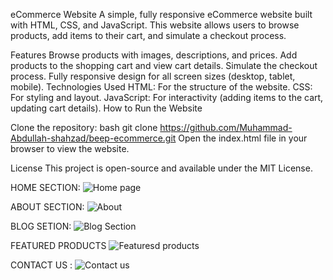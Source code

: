 eCommerce Website
A simple, fully responsive eCommerce website built with HTML, CSS, and JavaScript. This website allows users to browse products, add items to their cart, and simulate a checkout process.

Features
Browse products with images, descriptions, and prices.
Add products to the shopping cart and view cart details.
Simulate the checkout process.
Fully responsive design for all screen sizes (desktop, tablet, mobile).
Technologies Used
HTML: For the structure of the website.
CSS: For styling and layout.
JavaScript: For interactivity (adding items to the cart, updating cart details).
How to Run the Website

Clone the repository:
bash
git clone https://github.com/Muhammad-Abdullah-shahzad/beep-ecommerce.git
Open the index.html file in your browser to view the website.

License
This project is open-source and available under the MIT License.

HOME SECTION:
![Home page ](https://github.com/user-attachments/assets/242f1d48-d017-47f2-9334-880fd723ce1b)

ABOUT SECTION:
![About](https://github.com/user-attachments/assets/3adbe481-e6c2-49bc-a3f2-ed4bba09f376)

BLOG SETION:
![Blog Section](https://github.com/user-attachments/assets/a8862bdf-73c4-4f8b-92bc-c2367db7dda1)

FEATURED PRODUCTS
![Featuresd products](https://github.com/user-attachments/assets/80a5576f-c0e2-4939-a0c7-b0f24b0671fc)

CONTACT US :
![Contact us](https://github.com/user-attachments/assets/b0efb637-dabc-4797-8aa3-2893029f53fd)
